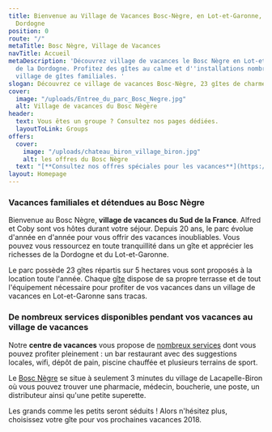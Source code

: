 ```yaml
---
title: Bienvenue au Village de Vacances Bosc-Nègre, en Lot-et-Garonne, limitrophe
  Dordogne
position: 0
route: "/"
metaTitle: Bosc Nègre, Village de Vacances
navTitle: Accueil
metaDescription: 'Découvrez village de vacances le Bosc Nègre en Lot-et-Garonne, limitrophe
  de la Dordogne. Profitez des gîtes au calme et d''installations nombreux dans ce
  village de gîtes familiales. '
slogan: Découvrez ce village de vacances Bosc-Nègre, 23 gîtes de charme dans le Lot-et-Garonne
cover:
  image: "/uploads/Entree_du_parc_Bosc_Negre.jpg"
  alt: Village de vacances du Bosc Nègère
header:
  text: Vous êtes un groupe ? Consultez nos pages dédiées.
  layoutToLink: Groups
offers:
  cover:
    image: "/uploads/chateau_biron_village_biron.jpg"
    alt: les offres du Bosc Nègre
  text: "[**Consultez nos offres spéciales pour les vacances**](https://premium.secureholiday.net/fr/14230/specialoffers)"
layout: Homepage
---
```


### Vacances familiales et détendues au Bosc Nègre

Bienvenue au Bosc Nègre, **village de vacances du Sud de la France**. Alfred et Coby sont vos hôtes durant votre séjour. Depuis 20 ans, le parc évolue d'année en d'année pour vous offrir des vacances inoubliables. Vous pouvez vous ressourcez en toute tranquillité dans un gîte et apprécier les richesses de la Dordogne et du Lot-et-Garonne.

Le parc possède 23 gîtes répartis sur 5 hectares vous sont proposés à la location toute l'année. Chaque [gîte](/tous-les-gites/) dispose de sa propre terrasse et de tout l'équipement nécessaire pour profiter de vos vacances dans un village de vacances en Lot-et-Garonne sans tracas.

### De nombreux services disponibles pendant vos vacances au village de vacances

Notre **centre de vacances** vous propose de [nombreux services](/tous-les-services/) dont vous pouvez profiter pleinement : un bar restaurant avec des suggestions locales, wifi, dépôt de pain, piscine chauffée et plusieurs terrains de sport.

Le [Bosc Nègre](http://www.villagesdegites.fr/fr/il4-village_i65573-village-de-vacances-bosc-negre-lot-et-garonne.aspx) se situe à seulement 3 minutes du village de Lacapelle-Biron où vous pouvez trouver une pharmacie, médecin, boucherie, une poste, un distributeur ainsi qu'une petite superette.

Les grands comme les petits seront séduits ! Alors n'hésitez plus, choisissez votre gîte pour vos prochaines vacances 2018.
